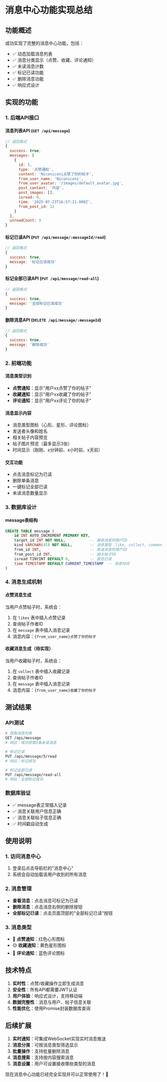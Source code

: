 # 消息中心功能实现总结

## 功能概述

成功实现了完整的消息中心功能，包括：
- ✅ 动态加载消息列表
- ✅ 消息分类显示（点赞、收藏、评论通知）
- ✅ 未读消息计数
- ✅ 标记已读功能
- ✅ 删除消息功能
- ✅ 响应式设计

## 实现的功能

### 1. 后端API接口

#### 消息列表API (`GET /api/message`)
```javascript
// 返回格式
{
  success: true,
  messages: [
    {
      id: 5,
      type: '点赞通知',
      content: 'Niconiconi点赞了你的帖子',
      from_user_name: 'Niconiconi',
      from_user_avatar: '/images/default_avatar.jpg',
      post_content: '内容',
      post_images: [],
      isread: 0,
      time: '2025-07-23T16:57:21.000Z',
      from_post_id: 12
    }
  ],
  unreadCount: 3
}
```

#### 标记已读API (`PUT /api/message/:messageId/read`)
```javascript
// 返回格式
{
  success: true,
  message: '标记已读成功'
}
```

#### 标记全部已读API (`PUT /api/message/read-all`)
```javascript
// 返回格式
{
  success: true,
  message: '全部标记已读成功'
}
```

#### 删除消息API (`DELETE /api/message/:messageId`)
```javascript
// 返回格式
{
  success: true,
  message: '删除成功'
}
```

### 2. 前端功能

#### 消息类型识别
- **点赞通知**：显示"用户xx点赞了你的帖子"
- **收藏通知**：显示"用户xx收藏了你的帖子"
- **评论通知**：显示"用户xx评论了你的帖子"

#### 消息显示内容
- 消息类型图标（心形、星形、评论图标）
- 发送者头像和姓名
- 相关帖子内容预览
- 帖子图片预览（最多显示3张）
- 时间显示（刚刚、x分钟前、x小时前、x天前）

#### 交互功能
- 点击消息标记为已读
- 删除单条消息
- 一键标记全部已读
- 未读消息数量显示

### 3. 数据库设计

#### message表结构
```sql
CREATE TABLE message (
    id INT AUTO_INCREMENT PRIMARY KEY,
    target_id INT NOT NULL,           -- 接收消息的用户ID
    kind VARCHAR(45) NOT NULL,        -- 消息类型：like, collect, comment
    from_id INT,                      -- 发送消息的用户ID
    from_post_id INT,                 -- 相关帖子ID
    isread TINYINT DEFAULT 0,         -- 是否已读
    time TIMESTAMP DEFAULT CURRENT_TIMESTAMP  -- 消息时间
)
```

### 4. 消息生成机制

#### 点赞消息生成
当用户点赞帖子时，系统会：
1. 在 `likes` 表中插入点赞记录
2. 查询帖子作者ID
3. 在 `message` 表中插入消息记录
4. 消息内容：`{from_user_name}点赞了你的帖子`

#### 收藏消息生成（待实现）
当用户收藏帖子时，系统会：
1. 在 `collect` 表中插入收藏记录
2. 查询帖子作者ID
3. 在 `message` 表中插入消息记录
4. 消息内容：`{from_user_name}收藏了你的帖子`

## 测试结果

### API测试
```bash
# 获取消息列表
GET /api/message
# 响应：成功获取3条未读消息

# 标记已读
PUT /api/message/5/read
# 响应：标记成功

# 标记全部已读
PUT /api/message/read-all
# 响应：全部标记成功
```

### 数据库验证
- ✅ message表正常插入记录
- ✅ 消息关联用户信息正确
- ✅ 消息关联帖子信息正确
- ✅ 时间戳自动生成

## 使用说明

### 1. 访问消息中心
1. 登录后点击导航栏的"消息中心"
2. 系统会自动加载该用户收到的所有消息

### 2. 消息管理
- **查看消息**：点击消息可标记为已读
- **删除消息**：点击消息右侧的删除按钮
- **全部标记已读**：点击页面顶部的"全部标记已读"按钮

### 3. 消息类型
- 🔴 **点赞通知**：红色心形图标
- 🟡 **收藏通知**：黄色星形图标
- 🔵 **评论通知**：蓝色评论图标

## 技术特点

1. **实时性**：点赞/收藏操作立即生成消息
2. **安全性**：所有API都需要JWT认证
3. **用户体验**：响应式设计，支持移动端
4. **数据完整性**：消息与用户、帖子信息关联
5. **性能优化**：使用Promise封装数据库查询

## 后续扩展

1. **实时通知**：可集成WebSocket实现实时消息推送
2. **消息分类**：可按消息类型筛选显示
3. **批量操作**：支持批量删除消息
4. **消息搜索**：支持按内容搜索消息
5. **消息设置**：用户可设置接收哪些类型的消息

现在消息中心功能已经完全实现并可以正常使用了！🎉 